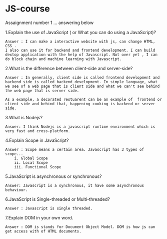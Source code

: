 # JS-course
Assaignment number 1 ... answering below

1.Explain the use of JavaScript ( or What you can do using a JavaScript)?

    Answer : I can make a interactive website with js, can change HTML, CSS . 
    I also can use it for backend and frontend development. I can build dextop application with the help of Javascript. Not over yet , I can do block chain and machine learning with Javascript.

2.What is the difference between client-side and server-side?

    Answer : In generally, client side is called frontend development and backend side is called backend development. In simple language, what we see of a web page that is client side and what we can't see behind the web page that is server side. 

    As a example, a decorated restuarent can be an example of  frontend or client side and behind that, happening cooking is backend or server side.

3.What is Nodejs?

    Answer: I think Nodejs is a javascript runtime environment which is very fast and cross-platform.

4.Explain Scope in JavaScript?

    Answer : Scope means a certain area. Javascript has 3 types of scope...
        i. Global Scope
        ii. Local Scope
        iii. Functional Scope

5.JavaScript is asynchronous or synchronous?

    Answer: Javascript is a synchronous, it have some asynchronous behaviour.

6.JavaScript is Single-threaded or Multi-threaded?

    Answer : Javascript is single threaded.

7.Explain DOM in your own word.

    Answer : DOM is stands for Document Object Model. DOM is how js can get access with of HTML documents.